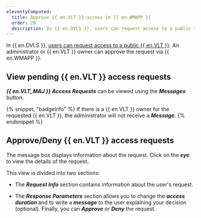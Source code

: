 ```yaml
---
eleventyComputed:
  title: Approve {{ en.VLT }} access in {{ en.WMAPP }}
  order: 20
  description: In {{ en.DVLS }}, users can request access to a public {{ en.VLT }}. An administrator / {{ en.VLT }} owner can approve the request via {{ en.WMAPP }}
---
```

In {{ en.DVLS }}, [users can request access to a public {{ en.VLT }}](/server/web-interface/vault-access/request-vault-access). An administrator or {{ en.VLT }} owner can approve the request via {{ en.WMAPP }}. 

## View pending {{ en.VLT }} access requests

***{{ en.VLT_MAJ }} Access Requests*** can be viewed using the ***Messages*** button.

{% snippet, "badgeInfo" %}
If there is a {{ en.VLT }} owner for the requested {{ en.VLT }}, the administrator will not receive a ***Message***.
{% endsnippet %}

## Approve/Deny {{ en.VLT }} access requests

The message box displays information about the request. Click on the ***eye*** to view the details of the request.

This view is divided into two sections:

* The ***Request Info*** section contains information about the user's request.

* The ***Response Parameters*** section allows you to change the ***access duration*** and to write a ***message*** to the user explaining your decision (optional). Finally, you can ***Approve*** or ***Deny*** the request.

